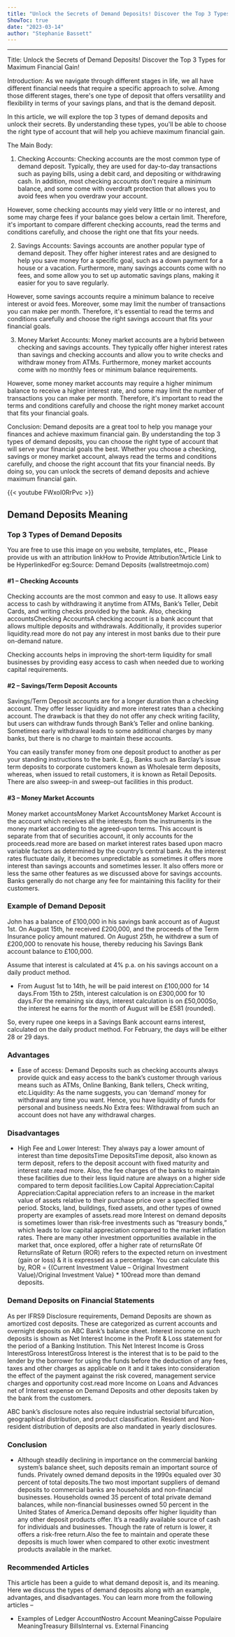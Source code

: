 ```yaml
---
title: "Unlock the Secrets of Demand Deposits! Discover the Top 3 Types for Maximum Financial Gain!"
ShowToc: true 
date: "2023-03-14"
author: "Stephanie Bassett"
---
```

*****
Title: Unlock the Secrets of Demand Deposits! Discover the Top 3 Types for Maximum Financial Gain!

Introduction:
As we navigate through different stages in life, we all have different financial needs that require a specific approach to solve. Among those different stages, there's one type of deposit that offers versatility and flexibility in terms of your savings plans, and that is the demand deposit. 

In this article, we will explore the top 3 types of demand deposits and unlock their secrets. By understanding these types, you'll be able to choose the right type of account that will help you achieve maximum financial gain.

The Main Body:
1. Checking Accounts:
Checking accounts are the most common type of demand deposit. Typically, they are used for day-to-day transactions such as paying bills, using a debit card, and depositing or withdrawing cash. In addition, most checking accounts don't require a minimum balance, and some come with overdraft protection that allows you to avoid fees when you overdraw your account. 

However, some checking accounts may yield very little or no interest, and some may charge fees if your balance goes below a certain limit. Therefore, it's important to compare different checking accounts, read the terms and conditions carefully, and choose the right one that fits your needs.

2. Savings Accounts:
Savings accounts are another popular type of demand deposit. They offer higher interest rates and are designed to help you save money for a specific goal, such as a down payment for a house or a vacation. Furthermore, many savings accounts come with no fees, and some allow you to set up automatic savings plans, making it easier for you to save regularly.

However, some savings accounts require a minimum balance to receive interest or avoid fees. Moreover, some may limit the number of transactions you can make per month. Therefore, it's essential to read the terms and conditions carefully and choose the right savings account that fits your financial goals.

3. Money Market Accounts:
Money market accounts are a hybrid between checking and savings accounts. They typically offer higher interest rates than savings and checking accounts and allow you to write checks and withdraw money from ATMs. Furthermore, money market accounts come with no monthly fees or minimum balance requirements.

However, some money market accounts may require a higher minimum balance to receive a higher interest rate, and some may limit the number of transactions you can make per month. Therefore, it's important to read the terms and conditions carefully and choose the right money market account that fits your financial goals.

Conclusion:
Demand deposits are a great tool to help you manage your finances and achieve maximum financial gain. By understanding the top 3 types of demand deposits, you can choose the right type of account that will serve your financial goals the best. Whether you choose a checking, savings or money market account, always read the terms and conditions carefully, and choose the right account that fits your financial needs. By doing so, you can unlock the secrets of demand deposits and achieve maximum financial gain.

{{< youtube FWxoI0RrPvc >}} 



## Demand Deposits Meaning
 
### Top 3 Types of Demand Deposits
 
 You are free to use this image on you website, templates, etc.,  Please provide us with an attribution linkHow to Provide Attribution?Article Link to be HyperlinkedFor eg:Source: Demand Deposits (wallstreetmojo.com) 
 
#### #1 – Checking Accounts
 
Checking accounts are the most common and easy to use. It allows easy access to cash by withdrawing it anytime from ATMs, Bank’s Teller, Debit Cards, and writing checks provided by the bank. Also, checking accountsChecking AccountsA checking account is a bank account that allows multiple deposits and withdrawals. Additionally, it provides superior liquidity.read more do not pay any interest in most banks due to their pure on-demand nature.
 
Checking accounts helps in improving the short-term liquidity for small businesses by providing easy access to cash when needed due to working capital requirements.
 
#### #2 – Savings/Term Deposit Accounts
 
Savings/Term Deposit accounts are for a longer duration than a checking account. They offer lesser liquidity and more interest rates than a checking account. The drawback is that they do not offer any check writing facility, but users can withdraw funds through Bank’s Teller and online banking. Sometimes early withdrawal leads to some additional charges by many banks, but there is no charge to maintain these accounts.
 
You can easily transfer money from one deposit product to another as per your standing instructions to the bank. E.g., Banks such as Barclay’s issue term deposits to corporate customers known as Wholesale term deposits, whereas, when issued to retail customers, it is known as Retail Deposits. There are also sweep-in and sweep-out facilities in this product.
 
#### #3 – Money Market Accounts
 
Money market accountsMoney Market AccountsMoney Market Account is the account which receives all the interests from the instruments in the money market according to the agreed-upon terms. This account is separate from that of securities account, it only accounts for the proceeds.read more are based on market interest rates based upon macro variable factors as determined by the country’s central bank. As the interest rates fluctuate daily, it becomes unpredictable as sometimes it offers more interest than savings accounts and sometimes lesser. It also offers more or less the same other features as we discussed above for savings accounts. Banks generally do not charge any fee for maintaining this facility for their customers.
 
### Example of Demand Deposit
 
John has a balance of £100,000 in his savings bank account as of August 1st. On August 15th, he received £200,000, and the proceeds of the Term Insurance policy amount matured. On August 25th, he withdrew a sum of £200,000 to renovate his house, thereby reducing his Savings Bank account balance to £100,000.
 
Assume that interest is calculated at 4% p.a. on his savings account on a daily product method.
 
- From August 1st to 14th, he will be paid interest on £100,000 for 14 days.From 15th to 25th, interest calculation is on £300,000 for 10 days.For the remaining six days, interest calculation is on £50,000So, the interest he earns for the month of August will be £581 (rounded).

 
So, every rupee one keeps in a Savings Bank account earns interest, calculated on the daily product method. For February, the days will be either 28 or 29 days.
 
### Advantages
 
- Ease of access: Demand Deposits such as checking accounts always provide quick and easy access to the bank’s customer through various means such as ATMs, Online Banking, Bank tellers, Check writing, etc.Liquidity: As the name suggests, you can ‘demand’ money for withdrawal any time you want. Hence, you have liquidity of funds for personal and business needs.No Extra fees: Withdrawal from such an account does not have any withdrawal charges.

 
### Disadvantages
 
- High Fee and Lower Interest: They always pay a lower amount of interest than time depositsTime DepositsTime deposit, also known as term deposit, refers to the deposit account with fixed maturity and interest rate.read more. Also, the fee charges of the banks to maintain these facilities due to their less liquid nature are always on a higher side compared to term deposit facilities.Low Capital Appreciation:Capital Appreciation:Capital appreciation refers to an increase in the market value of assets relative to their purchase price over a specified time period. Stocks, land, buildings, fixed assets, and other types of owned property are examples of assets.read more Interest on demand deposits is sometimes lower than risk-free investments such as “treasury bonds,” which leads to low capital appreciation compared to the market inflation rates. There are many other investment opportunities available in the market that, once explored, offer a higher rate of returnsRate Of ReturnsRate of Return (ROR) refers to the expected return on investment (gain or loss) & it is expressed as a percentage. You can calculate this by, ROR = {(Current Investment Value – Original Investment Value)/Original Investment Value} * 100read more than demand deposits.

 
### Demand Deposits on Financial Statements
 
As per IFRS9 Disclosure requirements, Demand Deposits are shown as amortized cost deposits. These are categorized as current accounts and overnight deposits on ABC Bank’s balance sheet. Interest income on such deposits is shown as Net Interest Income in the Profit & Loss statement for the period of a Banking Institution. This Net Interest Income is Gross InterestGross InterestGross Interest is the interest that is to be paid to the lender by the borrower for using the funds before the deduction of any fees, taxes and other charges as applicable on it and it takes into consideration the effect of the payment against the risk covered, management service charges and opportunity cost.read more Income on Loans and Advances net of Interest expense on Demand Deposits and other deposits taken by the bank from the customers.
 
ABC bank’s disclosure notes also require industrial sectorial bifurcation, geographical distribution, and product classification. Resident and Non-resident distribution of deposits are also mandated in yearly disclosures.
 
### Conclusion
 
- Although steadily declining in importance on the commercial banking system’s balance sheet, such deposits remain an important source of funds. Privately owned demand deposits in the 1990s equaled over 30 percent of total deposits.The two most important suppliers of demand deposits to commercial banks are households and non-financial businesses. Households owned 35 percent of total private demand balances, while non-financial businesses owned 50 percent in the United States of America.Demand deposits offer higher liquidity than any other deposit products offer. It’s a readily available source of cash for individuals and businesses. Though the rate of return is lower, it offers a risk-free return.Also the fee to maintain and operate these deposits is much lower when compared to other exotic investment products available in the market.

 
### Recommended Articles
 
This article has been a guide to what demand deposit is, and its meaning. Here we discuss the types of demand deposits along with an example, advantages, and disadvantages. You can learn more from the following articles –
 
- Examples of Ledger AccountNostro Account MeaningCaisse Populaire MeaningTreasury BillsInternal vs. External Financing




